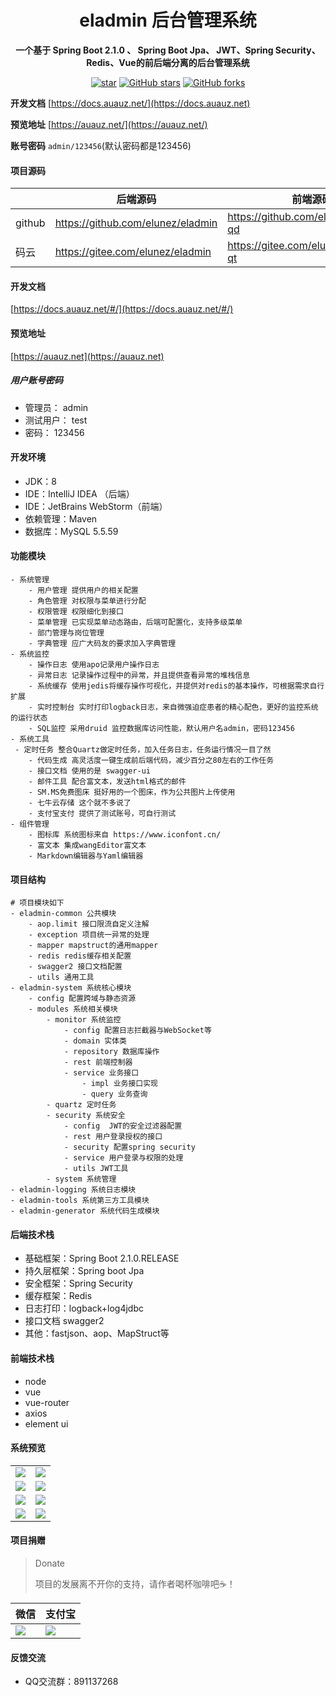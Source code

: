 <h1 style="text-align: center">eladmin 后台管理系统</h1>
<p align="center"><b>一个基于 Spring Boot 2.1.0 、 Spring Boot Jpa、 JWT、Spring Security、Redis、Vue的前后端分离的后台管理系统</b></p>
<div style="text-align: center">

[![star](https://gitee.com/elunez/eladmin/badge/star.svg?theme=white)](https://gitee.com/elunez/eladmin)
[![GitHub stars](https://img.shields.io/github/stars/elunez/eladmin.svg?style=social&label=Stars)](https://github.com/elunez/eladmin)
[![GitHub forks](https://img.shields.io/github/forks/elunez/eladmin.svg?style=social&label=Fork)](https://github.com/elunez/eladmin)
</div>

**开发文档**  [https://docs.auauz.net/](https://docs.auauz.net)

**预览地址**  [https://auauz.net/](https://auauz.net/)

**账号密码** ```admin/123456```(默认密码都是123456)

#### 项目源码

|     |   后端源码  |   前端源码  |
|---  |--- | --- |
|  github   |  https://github.com/elunez/eladmin   |  https://github.com/elunez/eladmin-qd   |
|  码云   |  https://gitee.com/elunez/eladmin   |  https://gitee.com/elunez/eladmin-qt   |
#### 开发文档
[https://docs.auauz.net/#/](https://docs.auauz.net/#/)

#### 预览地址
[https://auauz.net](https://auauz.net)

##### 用户账号密码

- 管理员： admin
- 测试用户： test
- 密码： 123456

#### 开发环境

- JDK：8
- IDE：IntelliJ IDEA （后端）
- IDE：JetBrains WebStorm（前端）
- 依赖管理：Maven
- 数据库：MySQL 5.5.59

#### 功能模块
```
- 系统管理
    - 用户管理 提供用户的相关配置
    - 角色管理 对权限与菜单进行分配
    - 权限管理 权限细化到接口
    - 菜单管理 已实现菜单动态路由，后端可配置化，支持多级菜单
    - 部门管理与岗位管理
    - 字典管理 应广大码友的要求加入字典管理
- 系统监控
    - 操作日志 使用apo记录用户操作日志
    - 异常日志 记录操作过程中的异常，并且提供查看异常的堆栈信息
    - 系统缓存 使用jedis将缓存操作可视化，并提供对redis的基本操作，可根据需求自行扩展
    - 实时控制台 实时打印logback日志，来自微强迫症患者的精心配色，更好的监控系统的运行状态
    - SQL监控 采用druid 监控数据库访问性能，默认用户名admin，密码123456
- 系统工具
 - 定时任务 整合Quartz做定时任务，加入任务日志，任务运行情况一目了然
    - 代码生成 高灵活度一键生成前后端代码，减少百分之80左右的工作任务
    - 接口文档 使用的是 swagger-ui 
    - 邮件工具 配合富文本，发送html格式的邮件
    - SM.MS免费图床 挺好用的一个图床，作为公共图片上传使用
    - 七牛云存储 这个就不多说了
    - 支付宝支付 提供了测试账号，可自行测试
- 组件管理
    - 图标库 系统图标来自 https://www.iconfont.cn/
    - 富文本 集成wangEditor富文本
    - Markdown编辑器与Yaml编辑器
```
#### 项目结构
```
# 项目模块如下
- eladmin-common 公共模块
    - aop.limit 接口限流自定义注解
    - exception 项目统一异常的处理
    - mapper mapstruct的通用mapper
    - redis redis缓存相关配置
    - swagger2 接口文档配置
    - utils 通用工具
- eladmin-system 系统核心模块
	- config 配置跨域与静态资源
	- modules 系统相关模块
		- monitor 系统监控
		    - config 配置日志拦截器与WebSocket等
		    - domain 实体类
		    - repository 数据库操作
		    - rest 前端控制器
		    - service 业务接口
		        - impl 业务接口实现
		        - query 业务查询
        - quartz 定时任务
        - security 系统安全
	        - config  JWT的安全过滤器配置
		    - rest 用户登录授权的接口
		    - security 配置spring security
		    - service 用户登录与权限的处理
		    - utils JWT工具
    	- system 系统管理
- eladmin-logging 系统日志模块
- eladmin-tools 系统第三方工具模块
- eladmin-generator 系统代码生成模块
```
#### 后端技术栈

- 基础框架：Spring Boot 2.1.0.RELEASE
- 持久层框架：Spring boot Jpa
- 安全框架：Spring Security
- 缓存框架：Redis
- 日志打印：logback+log4jdbc
- 接口文档 swagger2
- 其他：fastjson、aop、MapStruct等

#### 前端技术栈
- node
- vue
- vue-router
- axios
- element ui

#### 系统预览
<table>
    <tr>
        <td><img src="https://i.loli.net/2019/05/18/5cdf77fa8144d68788.png"/></td>
        <td><img src="https://i.loli.net/2019/05/18/5cdf7763993e361778.png"/></td>
    </tr>
    <tr>
        <td><img src="https://i.loli.net/2019/05/18/5cdf7763971d453615.png"/></td>
        <td><img src="https://i.loli.net/2019/05/18/5cdf77632e85a60423.png"/></td>
    </tr>
    <tr>
        <td><img src="https://i.loli.net/2019/05/18/5cdf77632b4b090165.png"/></td>
        <td><img src="https://i.loli.net/2019/05/18/5cdf77639b1be47210.png"/></td>
    </tr>
    <tr>
        <td><img src="https://i.loli.net/2019/05/18/5cdf77639929277783.png"/></td>
 <td><img src="https://i.loli.net/2019/05/18/5cdf78969adc389599.png"/></td>
    </tr>
</table>

#### 项目捐赠

> Donate
> 
> 项目的发展离不开你的支持，请作者喝杯咖啡吧☕！

|   微信  |   支付宝  |
|--- | --- |
|  ![](https://i.loli.net/2019/03/28/5c9c951c61a9a.png)   |  ![](https://i.loli.net/2019/03/28/5c9c95355fecb.png)  |
#### 反馈交流

- QQ交流群：891137268
